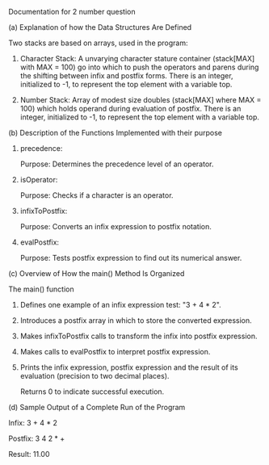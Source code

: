 Documentation for 2 number question


(a) Explanation of how the Data Structures Are Defined

Two stacks are based on arrays, used in the program:

   1. Character Stack: A unvarying character stature container (stack[MAX] with MAX = 100) go into which to push the operators and parens during the shifting between infix and postfix forms. There is an integer, initialized to -1, to represent the top element with a variable top.

   2. Number Stack: Array of modest size doubles (stack[MAX] where MAX = 100) which holds operand during evaluation of postfix. There is an integer, initialized to -1, to represent the top element with a variable top.


(b) Description of the Functions Implemented with their purpose

1. precedence:
   
   Purpose: Determines the precedence level of an operator.

2. isOperator:
   
   Purpose: Checks if a character is an operator.

3. infixToPostfix:
   
   Purpose: Converts an infix expression to postfix notation.

4. evalPostfix:
   
   Purpose: Tests postfix expression to find out its numerical answer.


(c) Overview of How the main() Method Is Organized

The main() function

1. Defines one example of an infix expression test: "3 + 4 * 2".

2. Introduces a postfix array in which to store the converted expression.

3. Makes infixToPostfix calls to transform the infix into postfix expression.

4. Makes calls to evalPostfix to interpret postfix expression.

5. Prints the infix expression, postfix expression and the result of its evaluation (precision to two decimal places).

    Returns 0 to indicate successful execution.



(d) Sample Output of a Complete Run of the Program

   Infix: 3 + 4 * 2
   
   Postfix: 3 4 2 * +
   
   Result: 11.00







